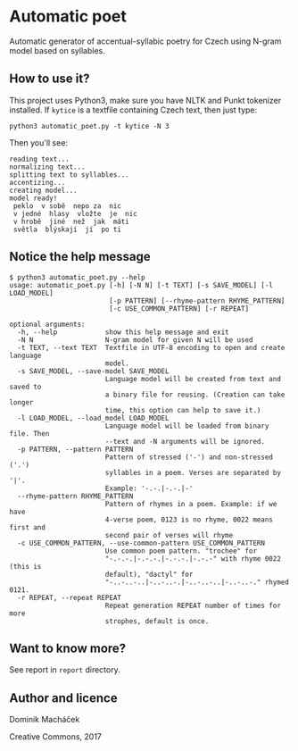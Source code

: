 # Automatic poet

Automatic generator of accentual-syllabic poetry for Czech using N-gram model based on syllables.

## How to use it?

This project uses Python3, make sure you have NLTK and Punkt tokenizer installed. If `kytice` is a textfile containing
Czech text, then just type:

```
python3 automatic_poet.py -t kytice -N 3
```

Then you'll see:

```
reading text...
normalizing text...
splitting text to syllables...
accentizing...
creating model...
model ready!
 peklo  v sobě  nepo za  nic 
 v jedné  hlasy  vložte  je  nic 
 v hrobě  jiné  než  jak  máti 
 světla  blýskají  jí  po ti 
```

## Notice the help message

```
$ python3 automatic_poet.py --help
usage: automatic_poet.py [-h] [-N N] [-t TEXT] [-s SAVE_MODEL] [-l LOAD_MODEL]
                         [-p PATTERN] [--rhyme-pattern RHYME_PATTERN]
                         [-c USE_COMMON_PATTERN] [-r REPEAT]

optional arguments:
  -h, --help            show this help message and exit
  -N N                  N-gram model for given N will be used
  -t TEXT, --text TEXT  Textfile in UTF-8 encoding to open and create language
                        model.
  -s SAVE_MODEL, --save-model SAVE_MODEL
                        Language model will be created from text and saved to
                        a binary file for reusing. (Creation can take longer
                        time, this option can help to save it.)
  -l LOAD_MODEL, --load_model LOAD_MODEL
                        Language model will be loaded from binary file. Then
                        --text and -N arguments will be ignored.
  -p PATTERN, --pattern PATTERN
                        Pattern of stressed ('-') and non-stressed ('.')
                        syllables in a poem. Verses are separated by '|'.
                        Example: '-.-.|-.-.|-'
  --rhyme-pattern RHYME_PATTERN
                        Pattern of rhymes in a poem. Example: if we have
                        4-verse poem, 0123 is no rhyme, 0022 means first and
                        second pair of verses will rhyme
  -c USE_COMMON_PATTERN, --use-common-pattern USE_COMMON_PATTERN
                        Use common poem pattern. "trochee" for
                        "-.-.-.|-.-.-.|-.-.-.|-.-.-" with rhyme 0022 (this is
                        default), "dactyl" for
                        "-..-..-..|-..-..-.|-..-..-..|-..-..-." rhymed 0121.
  -r REPEAT, --repeat REPEAT
                        Repeat generation REPEAT number of times for more
                        strophes, default is once.
```

## Want to know more?

See report in `report` directory.

## Author and licence

Dominik Macháček

Creative Commons, 2017
